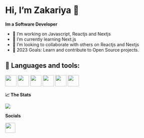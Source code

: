 # Hi, I’m Zakariya 👋

**Im a Software Developer**


- 👀 I’m working on Javascript, Reactjs and Nextjs
- 🌱 I’m currently learning Next.js
- 💞️ I’m looking to collaborate with others on Reactjs and Nextjs
- 🥅 2023 Goals: Learn and contribute to Open Source
projects.



## 🧰 Languages and tools:

<img src="https://github.com/Zakariyacee/Zakariyacee/assets/103787498/5af7586f-4b36-45f4-8f25-985af5c3f3b3"  height="36" max-width="100%"/>
<img src="https://github.com/Zakariyacee/Zakariyacee/assets/103787498/99861c1d-3d9b-4c84-b1dc-1c7a483dc5a9"  height="36" max-width="100%"/>
<img src="https://github.com/Zakariyacee/Zakariyacee/assets/103787498/ae20c355-72fb-4c24-9632-10bf1b205371"  height="36" max-width="100%"/>
<img src="https://github.com/Zakariyacee/Zakariyacee/assets/103787498/b41fb54e-3ec7-4ea1-a505-6dca187ce93b"  height="36" max-width="100%"/>
<img src="https://github.com/Zakariyacee/Zakariyacee/assets/103787498/f5481f62-546a-44ec-949a-b62634e823cf"  height="36" max-width="100%"/>
<img src="https://github.com/Zakariyacee/Zakariyacee/assets/103787498/56b2ec99-60b2-46ed-a304-932e2b441710"  height="36" max-width="100%"/>


**📈 The Stats**


<img src="https://github-readme-stats.vercel.app/api/top-langs?username=Zakariyacee&layout=compact"/>



**Socials**


<a href="https://www.linkedin.com/in/zakariyaaden/">
    <img width="32" height="32" src="https://cdn2.iconfinder.com/data/icons/social-icon-3/512/social_style_3_in-306.png"/>
</a>

<!--
Zakariyacee/Zakariyacee is a ✨ special ✨ repository because its `README.md` (this file) appears on your GitHub profile.
You can click the Preview link to take a look at your changes.
-->

